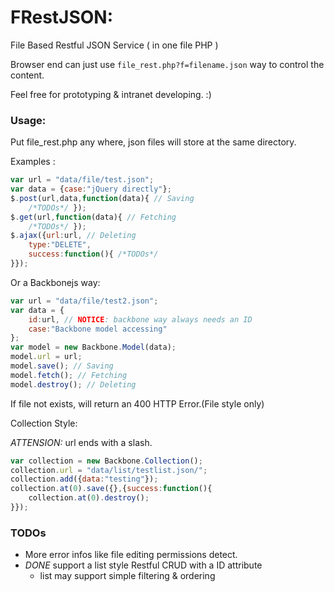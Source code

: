 # FRestJSON: 

File Based Restful JSON Service ( in one file PHP )

Browser end can just use `file_rest.php?f=filename.json` way to control the content.

Feel free for prototyping & intranet developing. :)

### Usage:

Put file_rest.php any where, json files will store at the same directory.

Examples :

```javascript
var url = "data/file/test.json";
var data = {case:"jQuery directly"};
$.post(url,data,function(data){ // Saving
	/*TODOs*/ });
$.get(url,function(data){ // Fetching
	/*TODOs*/ });
$.ajax({url:url, // Deleting
	type:"DELETE",
	success:function(){ /*TODOs*/ 
}});
```

Or a Backbonejs way:

```javascript
var url = "data/file/test2.json";
var data = {
	id:url, // NOTICE: backbone way always needs an ID
	case:"Backbone model accessing"
};
var model = new Backbone.Model(data);
model.url = url;
model.save(); // Saving
model.fetch(); // Fetching
model.destroy(); // Deleting
```
If file not exists, will return an 400 HTTP Error.(File style only)

Collection Style: 

*ATTENSION:* url ends with a slash.

```javascript
var collection = new Backbone.Collection();
collection.url = "data/list/testlist.json/"; 
collection.add({data:"testing"});
collection.at(0).save({},{success:function(){
	collection.at(0).destroy();
}});
```


### TODOs

* More error infos like file editing permissions detect.
* *DONE* support a list style Restful CRUD with a ID attribute
	* list may support simple filtering & ordering
